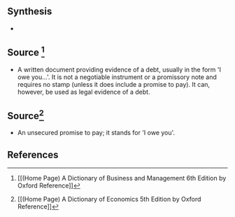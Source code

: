## Synthesis
- 
## Source [^1]
- A written document providing evidence of a debt, usually in the form 'I owe you...'. It is not a negotiable instrument or a promissory note and requires no stamp (unless it does include a promise to pay). It can, however, be used as legal evidence of a debt.
## Source[^2]
- An unsecured promise to pay; it stands for 'I owe you'.
## References

[^1]: [[(Home Page) A Dictionary of Business and Management 6th Edition by Oxford Reference]]
[^2]: [[(Home Page) A Dictionary of Economics 5th Edition by Oxford Reference]]
